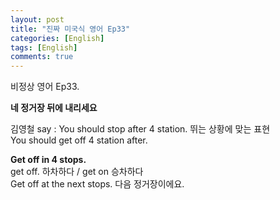 ```yaml
---
layout: post
title: "진짜 미국식 영어 Ep33"
categories: [English]
tags: [English]
comments: true
---
```


비정상 영어 Ep33.

<b>네 정거장 뒤에 내리세요</b>

김영철 say : You should stop after 4 station. 뛰는 상황에 맞는 표현 <br>
You should get off 4 station after.

<b>Get off in 4 stops.</b> <br>
get off. 하차하다 / get on 승차하다 <br> 
Get off at the next stops. 다음 정거장이에요.
